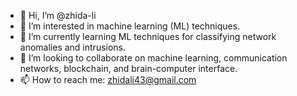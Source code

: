 - 👋 Hi, I’m @zhida-li
- 👀 I’m interested in machine learning (ML) techniques.
- 🌱 I’m currently learning ML techniques for classifying network anomalies and intrusions.
- 💞️ I’m looking to collaborate on machine learning, communication networks, blockchain, and brain-computer interface.
- 📫 How to reach me: zhidali43@gmail.com

<!---
zhida-li/zhida-li is a ✨ special ✨ repository because its `README.md` (this file) appears on your GitHub profile.
You can click the Preview link to take a look at your changes.
--->

